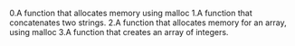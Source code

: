 0.A function that allocates memory using malloc
1.A function that concatenates two strings.
2.A function that allocates memory for an array, using malloc
3.A function that creates an array of integers.
